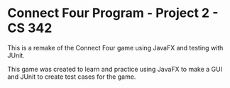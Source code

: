 # Connect Four Program - Project 2 - CS 342
 This is a remake of the Connect Four game using JavaFX and testing with JUnit.
 
 This game was created to learn and practice using JavaFX to make a GUI and JUnit to create test cases for the game.  

